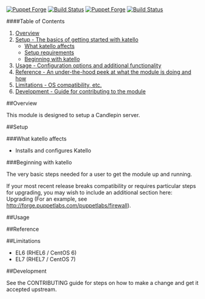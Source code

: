 [![Puppet Forge](http://img.shields.io/puppetforge/v/katello/katello.svg)](https://forge.puppetlabs.com/katello/katello)
[![Build Status](https://travis-ci.org/Katello/puppet-katello.svg?branch=master)](https://travis-ci.org/Katello/puppet-katello)
[![Puppet Forge](http://img.shields.io/puppetforge/v/katello/katello.svg)](https://forge.puppetlabs.com/katello/katello)
[![Build Status](https://travis-ci.org/Katello/puppet-katello.svg?branch=master)](https://travis-ci.org/Katello/puppet-katello)

####Table of Contents

1. [Overview](#overview)
2. [Setup - The basics of getting started with katello](#setup)
    * [What katello affects](#what-katello-affects)
    * [Setup requirements](#setup-requirements)
    * [Beginning with katello](#beginning-with-katello)
3. [Usage - Configuration options and additional functionality](#usage)
4. [Reference - An under-the-hood peek at what the module is doing and how](#reference)
5. [Limitations - OS compatibility, etc.](#limitations)
6. [Development - Guide for contributing to the module](#development)

##Overview

This module is designed to setup a Candlepin server.

##Setup

###What katello affects

* Installs and configures Katello 

###Beginning with katello

The very basic steps needed for a user to get the module up and running. 

If your most recent release breaks compatibility or requires particular steps for upgrading, you may wish to include an additional section here: Upgrading (For an example, see http://forge.puppetlabs.com/puppetlabs/firewall).

##Usage

##Reference

##Limitations

* EL6 (RHEL6 / CentOS 6)
* EL7 (RHEL7 / CentOS 7)

##Development

See the CONTRIBUTING guide for steps on how to make a change and get it accepted upstream.
